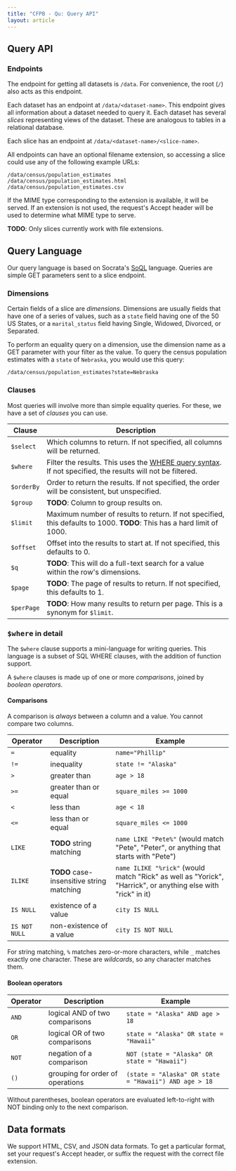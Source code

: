 ```yaml
---
title: "CFPB - Qu: Query API"
layout: article
---
```


## Query API

### Endpoints

The endpoint for getting all datasets is `/data`. For convenience, the root (`/`) also acts as this endpoint.

Each dataset has an endpoint at `/data/<dataset-name>`. This endpoint gives all information about a dataset needed to query it. Each dataset has several _slices_ representing views of the dataset. These are analogous to tables in a relational database.

Each slice has an endpoint at `/data/<dataset-name>/<slice-name>`.

All endpoints can have an optional filename extension, so accessing a slice could use any of the following example URLs:

```
/data/census/population_estimates
/data/census/population_estimates.html
/data/census/population_estimates.csv
```

If the MIME type corresponding to the extension is available, it will be served. If an extension is not used, the request's Accept header will be used to determine what MIME type to serve.

**TODO**: Only slices currently work with file extensions.

## Query Language

Our query language is based on Socrata's [SoQL][] language. Queries are simple GET parameters sent to a slice endpoint.

[SoQL]: http://dev.socrata.com/consumers/getting-started#queryingwithsoql

### Dimensions

Certain fields of a slice are _dimensions_. Dimensions are usually fields that have one of a series of values, such as a `state` field having one of the 50 US States, or a `marital_status` field having Single, Widowed, Divorced, or Separated.

To perform an equality query on a dimension, use the dimension name as a GET parameter with your filter as the value. To query the census population estimates with a `state` of `Nebraska`, you would use this query:

```
/data/census/population_estimates?state=Nebraska
```

### Clauses

Most queries will involve more than simple equality queries. For these, we have a set of _clauses_ you can use.

<table class="table table-bordered table-striped">
<thead>
<tr>
<th>Clause</th>
<th>Description</th>
</tr>
</thead>
<tbody>
<tr>
<td><code>$select</code></td>
<td>Which columns to return. If not specified, all columns will be returned.</td>
</tr>
<tr>
<td><code>$where</code></td>
<td>Filter the results. This uses the <a href="#where_in_detail">WHERE query syntax</a>. If not specified, the results will not be filtered.</td>
</tr>
<tr>
<td><code>$orderBy</code></td>
<td>Order to return the results. If not specified, the order will be consistent, but unspecified.</td>
</tr>
<tr>
<td><code>$group</code></td>
<td><strong>TODO</strong>: Column to group results on.</td>
</tr>
<tr>
<td><code>$limit</code></td>
<td>Maximum number of results to return. If not specified, this defaults to 1000. <strong>TODO</strong>: This has a hard limit of 1000.</td>
</tr>
<tr>
<td><code>$offset</code></td>
<td>Offset into the results to start at. If not specified, this defaults to 0.</td>
</tr>
<tr>
<td><code>$q</code></td>
<td><strong>TODO</strong>: This will do a full-text search for a value within the row's dimensions.</td>
</tr>
<tr>
<td><code>$page</code></td>
<td><strong>TODO</strong>: The page of results to return. If not specified, this defaults to 1.</td>
</tr>
<tr>
<td><code>$perPage</code></td>
<td><strong>TODO</strong>: How many results to return per page. This is a synonym for <code>$limit</code>.</td>
</tr>
</tbody>
</table>

### <tt>$where</tt> in detail

The `$where` clause supports a mini-language for writing queries. This language is a subset of SQL WHERE clauses, with the addition of function support.

A `$where` clauses is made up of one or more _comparisons_, joined by _boolean operators_.

#### Comparisons

A comparison is _always_ between a column and a value. You cannot compare two columns.

<table class="table table-bordered table-striped"><thead>
<tr>
<th>Operator</th>
<th>Description</th>
<th>Example</th>
</tr>
</thead><tbody>
<tr>
<td><code>=</code></td>
<td>equality</td>
<td><code>name="Phillip"</code></td>
</tr>
<tr>
<td><code>!=</code></td>
<td>inequality</td>
<td><code>state != "Alaska"</code></td>
</tr>
<tr>
<td><code>&gt;</code></td>
<td>greater than</td>
<td><code>age &gt; 18</code></td>
</tr>
<tr>
<td><code>&gt;=</code></td>
<td>greater than or equal</td>
<td><code>square_miles &gt;= 1000</code></td>
</tr>
<tr>
<td><code>&lt;</code></td>
<td>less than</td>
<td><code>age &lt; 18</code></td>
</tr>
<tr>
<td><code>&lt;=</code></td>
<td>less than or equal</td>
<td><code>square_miles &lt;= 1000</code></td>
</tr>
<tr>
<td><code>LIKE</code></td>
<td><strong>TODO</strong> string matching</td>
<td><code>name LIKE "Pete%"</code> (would match "Pete", "Peter", or anything that starts with "Pete")</td>
</tr>
<tr>
<td><code>ILIKE</code></td>
<td><strong>TODO</strong> case-insensitive string matching</td>
<td><code>name ILIKE "%rick"</code> (would match "Rick" as well as "Yorick", "Harrick", or anything else with "rick" in it)</td>
</tr>
<tr>
<td><code>IS NULL</code></td>
<td>existence of a value</td>
<td><code>city IS NULL</code></td>
</tr>
<tr>
<td><code>IS NOT NULL</code></td>
<td>non-existence of a value</td>
<td><code>city IS NOT NULL</code></td>
</tr>
</tbody></table>

For string matching, `%` matches zero-or-more characters, while `_` matches exactly one character. These are _wildcards_, so any character matches them.

#### Boolean operators

<table class="table table-bordered table-striped"><thead>
<tr>
<th>Operator</th>
<th>Description</th>
<th>Example</th>
</tr>
</thead><tbody>
<tr>
<td><code>AND</code></td>
<td>logical AND of two comparisons</td>
<td><code>state = "Alaska" AND age &gt; 18</code></td>
</tr>
<tr>
<td><code>OR</code></td>
<td>logical OR of two comparisons</td>
<td><code>state = "Alaska" OR state = "Hawaii"</code></td>
</tr>
<tr>
<td><code>NOT</code></td>
<td>negation of a comparison</td>
<td><code>NOT (state = "Alaska" OR state = "Hawaii")</code></td>
</tr>
<tr>
<td><code>()</code></td>
<td>grouping for order of operations</td>
<td><code>(state = "Alaska" OR state = "Hawaii") AND age &gt; 18</code></td>
</tr>
</tbody></table>

Without parentheses, boolean operators are evaluated left-to-right with NOT binding only to the next comparison.


## Data formats

We support HTML, CSV, and JSON data formats. To get a particular format, set your request's Accept header, or suffix the request with the correct file extension.
